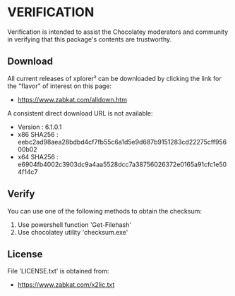 # VERIFICATION
Verification is intended to assist the Chocolatey moderators and community in verifying that this package's contents are trustworthy.

## Download
All current releases of xplorer² can be downloaded by clicking the link
for the "flavor" of interest on this page:

- https://www.zabkat.com/alldown.htm

A consistent direct download URL is not available:  

- Version    : 6.1.0.1
- x86 SHA256 : eebc2ad98aea28bdbd4cf7fb55c6a1d5e9d687b9151283cd22275cff95600b02
- x64 SHA256 : e6904fb4002c3903dc9a4aa5528dcc7a38756026372e0165a91cfc1e504f14c7

## Verify
You can use one of the following methods to obtain the checksum:
1. Use powershell function 'Get-Filehash'
2. Use chocolatey utility 'checksum.exe'


## License
File 'LICENSE.txt' is obtained from:
- https://www.zabkat.com/x2lic.txt
